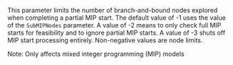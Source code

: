 This parameter limits the number of branch-and-bound nodes explored when completing a partial MIP start. The default
value of -1 uses the value of the `SubMIPNodes` parameter. A value of -2 means to only check full MIP starts for
feasibility and to ignore partial MIP starts. A value of -3 shuts off MIP start processing entirely. Non-negative values
are node limits.

Note: Only affects mixed integer programming (MIP) models